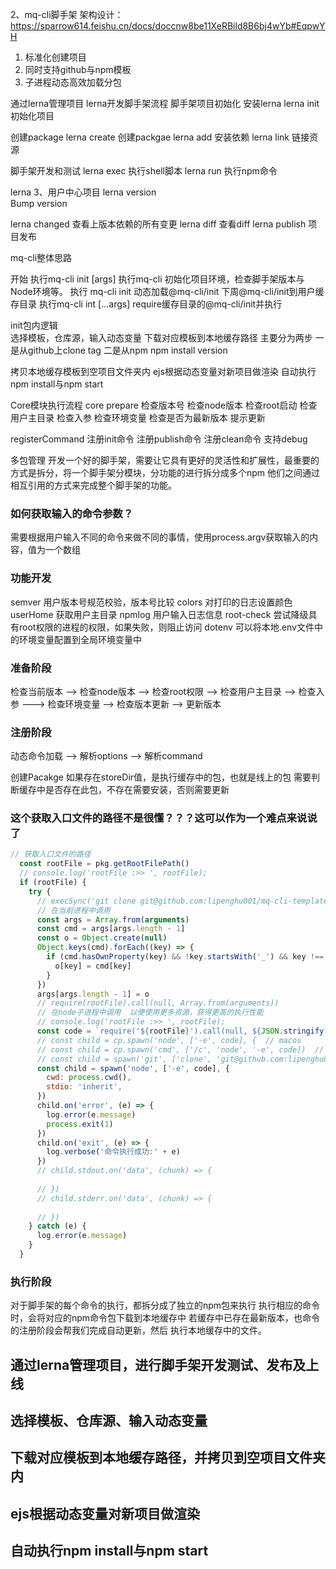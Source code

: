 <!--
 * @Descripttion: 
 * @Author: ZJ
 * @Date: 2022-03-02 15:05:43
 * @LastEditors: ZJ
 * @LastEditTime: 2022-03-02 19:12:12
-->
2、mq-cli脚手架
架构设计：
https://sparrow614.feishu.cn/docs/doccnw8be11XeRBild8B6bj4wYb#EqpwYH   

1. 标准化创建项目
2. 同时支持github与npm模板
3. 子进程动态高效加载分包

通过lerna管理项目
lerna开发脚手架流程
脚手架项目初始化
安装lerna
lerna init初始化项目

创建package
lerna create  创建packgae
lerna add 安装依赖
lerna link 链接资源

脚手架开发和测试
lerna exec  执行shell脚本
lerna run 执行npm命令


lerna
3、用户中心项目
lerna version  
Bump version

lerna changed 查看上版本依赖的所有变更
lerna diff 查看diff
lerna publish  项目发布

mq-cli整体思路

开始
执行mq-cli init [args]
执行mq-cli   初始化项目环境，检查脚手架版本与Node环境等。
执行 mq-cli init  动态加载@mq-cli/init   下周@mq-cli/init到用户缓存目录
执行mq-cli int [...args] require缓存目录的@mq-cli/init并执行

init包内逻辑   
选择模板，仓库源，输入动态变量
下载对应模板到本地缓存路径   主要分为两步  一是从github上clone tag  二是从npm npm install version 

拷贝本地缓存模板到空项目文件夹内
ejs根据动态变量对新项目做渲染
自动执行npm install与npm start

Core模块执行流程
core
prepare
检查版本号  检查node版本  检查root启动  检查用户主目录
检查入参  检查环境变量  检查是否为最新版本  提示更新

registerCommand
注册init命令  注册publish命令   注册clean命令  支持debug


多包管理
开发一个好的脚手架，需要让它具有更好的灵活性和扩展性，最重要的方式是拆分，将一个脚手架分模块，分功能的进行拆分成多个npm
他们之间通过相互引用的方式来完成整个脚手架的功能。

### 如何获取输入的命令参数？
需要根据用户输入不同的命令来做不同的事情，使用process.argv获取输入的内容，值为一个数组

### 功能开发
semver 用户版本号规范校验，版本号比较
colors 对打印的日志设置颜色
userHome 获取用户主目录
npmlog 用户输入日志信息
root-check 尝试降级具有root权限的进程的权限，如果失败，则阻止访问
dotenv 可以将本地.env文件中的环境变量配置到全局环境变量中

### 准备阶段
检查当前版本 --> 检查node版本 --> 检查root权限 --> 检查用户主目录 --> 检查入参 ---> 检查环境变量 --> 检查版本更新 --> 更新版本

### 注册阶段
动态命令加载  -->  解析options  --> 解析command

创建Pacakge
如果存在storeDir值，是执行缓存中的包，也就是线上的包
需要判断缓存中是否存在此包，不存在需要安装，否则需要更新

### 这个获取入口文件的路径不是很懂？？？这可以作为一个难点来说说了

```js
// 获取入口文件的路径
  const rootFile = pkg.getRootFilePath()
  // console.log('rootFile :>> ', rootFile);
  if (rootFile) {
    try {
      // execSync('git clone git@github.com:lipenghu001/mq-cli-template-qiankun.git')
      // 在当前进程中调用
      const args = Array.from(arguments)
      const cmd = args[args.length - 1]
      const o = Object.create(null)
      Object.keys(cmd).forEach((key) => {
        if (cmd.hasOwnProperty(key) && !key.startsWith('_') && key !== 'parent') {
          o[key] = cmd[key]
        }
      })
      args[args.length - 1] = o
      // require(rootFile).call(null, Array.from(arguments))
      // 在node子进程中调用  以便使用更多资源，获得更高的执行性能
      // console.log('rootFile :>> ', rootFile);
      const code = `require('${rootFile}').call(null, ${JSON.stringify(args)})`
      // const child = cp.spawn('node', ['-e', code], {  // macos
      // const child = cp.spawn('cmd', ['/c', 'node', '-e', code])  // windows
      // const child = spawn('git', ['clone', 'git@github.com:lipenghu001/mq-cli-template-qiankun.git', '/Users/hulipeng/.mq-cli/template_github/test/mq-cli-template-qiankun'], {
      const child = spawn('node', ['-e', code], {
        cwd: process.cwd(),
        stdio: 'inherit',
      })
      child.on('error', (e) => {
        log.error(e.message)
        process.exit(1)
      })
      child.on('exit', (e) => {
        log.verbose('命令执行成功:' + e)
      })
      // child.stdout.on('data', (chunk) => {
        
      // })
      // child.stderr.on('data', (chunk) => {
        
      // })
    } catch (e) {
      log.error(e.message)
    }
  }
```

### 执行阶段
对于脚手架的每个命令的执行，都拆分成了独立的npm包来执行
执行相应的命令时，会将对应的npm命令包下载到本地缓存中
若缓存中已存在最新版本，也命令的注册阶段会帮我们完成自动更新，然后
执行本地缓存中的文件。

## 通过lerna管理项目，进行脚手架开发测试、发布及上线
## 选择模板、仓库源、输入动态变量
## 下载对应模板到本地缓存路径，并拷贝到空项目文件夹内
## ejs根据动态变量对新项目做渲染
## 自动执行npm install与npm start